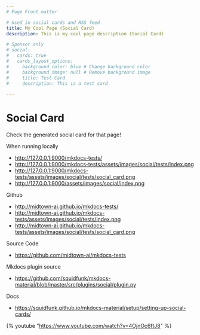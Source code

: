 ```yaml
---
# Page Front matter

# Used in social cards and RSS feed
title: My Cool Page (Social Card)
description: This is my cool page description (Social Card)

# Sponsor only
# social:
#   cards: true
#   cards_layout_options:
#     background_color: blue # Change background color
#     background_image: null # Remove background image
#     title: Test Card
#     description: This is a test card

---
```

# Social Card

Check the generated social card for that page!

When running locally

 * http://127.0.0.1:9000/mkdocs-tests/
 * http://127.0.0.1:9000/mkdocs-tests/assets/images/social/tests/index.png
 * http://127.0.0.1:9000/mkdocs-tests/assets/images/social/tests/social_card.png
 * http://127.0.0.1:9000/assets/images/social/index.png

Github

 * http://midtown-ai.github.io/mkdocs-tests/
 * http://midtown-ai.github.io/mkdocs-tests/assets/images/social/tests/index.png
 * http://midtown-ai.github.io/mkdocs-tests/assets/images/social/tests/social_card.png

Source Code

 * https://github.com/midtown-ai/mkdocs-tests

Mkdocs plugin source

 * https://github.com/squidfunk/mkdocs-material/blob/master/src/plugins/social/plugin.py

Docs

 * https://squidfunk.github.io/mkdocs-material/setup/setting-up-social-cards/

 {% youtube "https://www.youtube.com/watch?v=4OjnOc6ftJ8" %}
